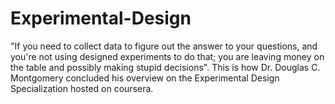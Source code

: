 # Experimental-Design

"If you need to collect data to figure out the answer to your questions, and you're not using designed experiments to do that; you are leaving money on the table and possibly making stupid decisions". This is how Dr. Douglas C. Montgomery concluded his overview on the Experimental Design Specialization hosted on coursera.


